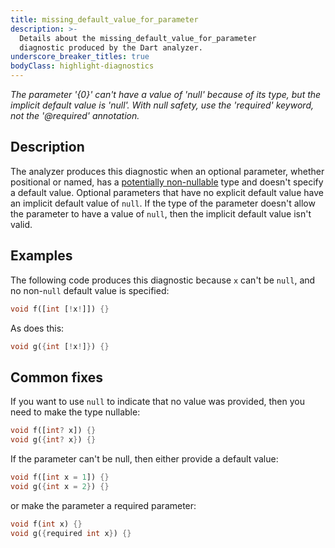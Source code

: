 ```yaml
---
title: missing_default_value_for_parameter
description: >-
  Details about the missing_default_value_for_parameter
  diagnostic produced by the Dart analyzer.
underscore_breaker_titles: true
bodyClass: highlight-diagnostics
---
```


_The parameter '{0}' can't have a value of 'null' because of its type, but the implicit default value is 'null'._
_With null safety, use the 'required' keyword, not the '@required' annotation._

## Description

The analyzer produces this diagnostic when an optional parameter, whether
positional or named, has a [potentially non-nullable][] type and doesn't
specify a default value. Optional parameters that have no explicit default
value have an implicit default value of `null`. If the type of the
parameter doesn't allow the parameter to have a value of `null`, then the
implicit default value isn't valid.

## Examples

The following code produces this diagnostic because `x` can't be `null`,
and no non-`null` default value is specified:

```dart
void f([int [!x!]]) {}
```

As does this:

```dart
void g({int [!x!]}) {}
```

## Common fixes

If you want to use `null` to indicate that no value was provided, then you
need to make the type nullable:

```dart
void f([int? x]) {}
void g({int? x}) {}
```

If the parameter can't be null, then either provide a default value:

```dart
void f([int x = 1]) {}
void g({int x = 2}) {}
```

or make the parameter a required parameter:

```dart
void f(int x) {}
void g({required int x}) {}
```

[potentially non-nullable]: /resources/glossary#potentially-non-nullable
